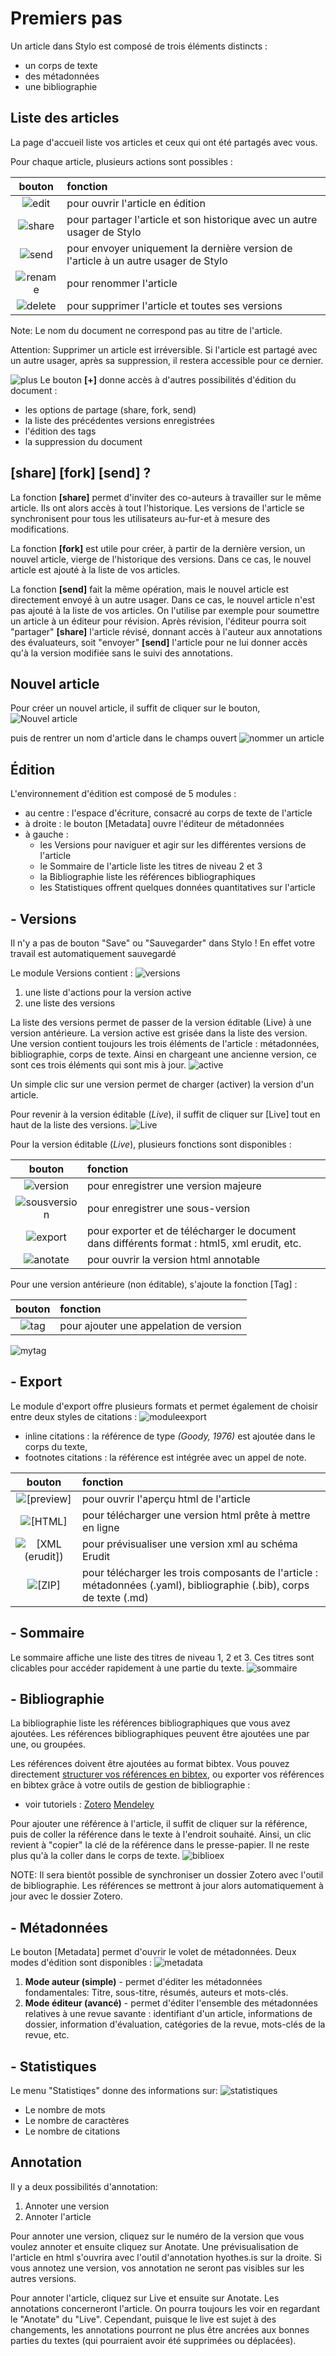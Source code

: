 # Premiers pas

Un article dans Stylo est composé de trois éléments distincts :

  - un corps de texte
  - des métadonnées
  - une bibliographie

## Liste des articles

La page d'accueil liste vos articles et ceux qui ont été partagés avec vous.

Pour chaque article, plusieurs actions sont possibles :

|bouton|fonction|
|:-:|:--|
| ![edit](uploads/images/edit.png) | pour ouvrir l'article en édition|
| ![share](uploads/images/share.png) | pour partager l'article et son historique avec un autre usager de Stylo|
| ![send](uploads/images/send.png) | pour envoyer uniquement la dernière version de l'article à un autre usager de Stylo|
| ![rename](uploads/images/rename.png) | pour renommer l'article|
| ![delete](uploads/images/delete.png) | pour supprimer l'article et toutes ses versions|

Note: Le nom du document ne correspond pas au titre de l'article.

Attention: Supprimer un article est irréversible. Si l'article est partagé avec un autre usager, après sa suppression, il restera accessible pour ce dernier.

![plus](uploads/images/plus.png) Le bouton **[+]** donne accès à d'autres possibilités d'édition du document : 

- les options de partage (share, fork, send)
- la liste des précédentes versions enregistrées
- l'édition des tags
- la suppression du document

## [share] [fork] [send] ?

La fonction **[share]** permet d'inviter des co-auteurs à travailler sur le même article. Ils ont alors accès à tout l'historique. Les versions de l'article se synchronisent pour tous les utilisateurs au-fur-et à mesure des modifications.

La fonction **[fork]** est utile pour créer, à partir de la dernière version, un nouvel article, vierge de l'historique des versions. Dans ce cas, le nouvel article est ajouté à la liste de vos articles.

La fonction **[send]** fait la même opération, mais le nouvel article est directement envoyé à un autre usager. Dans ce cas, le nouvel article n'est pas ajouté à la liste de vos articles. On l'utilise par exemple pour soumettre un article à un éditeur pour révision. Après révision, l'éditeur pourra soit "partager" **[share]** l'article révisé, donnant accès à l'auteur aux annotations des évaluateurs, soit "envoyer" **[send]** l'article pour ne lui donner accès qu'à la version modifiée sans le suivi des annotations.

## Nouvel article

Pour créer un nouvel article, il suffit de cliquer sur le bouton, ![Nouvel article](uploads/images/nouvelarticle.png)

puis de rentrer un nom d'article dans le champs ouvert ![nommer un article](uploads/images/createnew.png)

## Édition

L'environnement d'édition est composé de 5 modules :

- au centre : l'espace d'écriture, consacré au corps de texte de l'article
- à droite : le bouton [Metadata] ouvre l'éditeur de métadonnées
- à gauche :
  - les Versions pour naviguer et agir sur les différentes versions de l'article
  - le Sommaire de l'article liste les titres de niveau 2 et 3
  - la Bibliographie liste les références bibliographiques
  - les Statistiques offrent quelques données quantitatives sur l'article

## - Versions

Il n'y a pas de bouton "Save" ou "Sauvegarder" dans Stylo ! En effet votre travail est automatiquement sauvegardé

Le module Versions contient :
![versions](uploads/images/versions.png)

1. une liste d'actions pour la version active
2. une liste des versions

La liste des versions permet de passer de la version éditable (Live) à une version antérieure. La version active est grisée dans la liste des version. Une version contient toujours les trois éléments de l'article : métadonnées, bibliographie, corps de texte. Ainsi en chargeant une ancienne version, ce sont ces trois éléments qui sont mis à jour. ![active](uploads/images/activeversion.png)

Un simple clic sur une version permet de charger (activer) la version d'un article.

Pour revenir à la version éditable (_Live_), il suffit de cliquer sur [Live] tout en haut de la liste des versions. ![Live](uploads/images/live.png)

Pour la version éditable (_Live_), plusieurs fonctions sont disponibles :

|bouton|fonction|
|:-:|:--|
|![version](uploads/images/version.png) | pour enregistrer une version majeure  |
|![sousversion](uploads/images/sousversion.png) | pour enregistrer une sous-version |
|![export](uploads/images/export.png) | pour exporter et de télécharger le document dans différents format : html5, xml erudit, etc.  |
|![anotate](uploads/images/anotate.png) | pour ouvrir la version html annotable  |

Pour une version antérieure (non éditable), s'ajoute la fonction [Tag] :

|bouton|fonction|
|:-:|:--|
|![tag](uploads/images/tag.png)|pour ajouter une appelation de version|
![mytag](uploads/images/mytag.png)


## - Export
Le module d'export offre plusieurs formats et permet également de choisir entre deux styles de citations : ![moduleexport](uploads/images/exportmodal.png)

* inline citations : la référence de type _(Goody, 1976)_ est ajoutée dans le corps du texte,
* footnotes citations : la référence est intégrée avec un appel de note.

|bouton|fonction|
|:-:|:--|
|![[preview]](uploads/images/preview.png) | pour ouvrir l'aperçu html de l'article   |
|![[HTML]](uploads/images/html.png) | pour télécharger une version html prête à mettre en ligne |
|![[XML (erudit])](uploads/images/xml.png) | pour prévisualiser une version xml au schéma Erudit |
|![[ZIP]](uploads/images/zip.png) | pour télécharger les trois composants de l'article : métadonnées (.yaml), bibliographie (.bib), corps de texte (.md)  |


## - Sommaire

Le sommaire affiche une liste des titres de niveau 1, 2 et 3. Ces titres sont clicables pour accéder rapidement à une partie du texte. ![sommaire](uploads/images/sommaire.png)

## - Bibliographie

La bibliographie liste les références bibliographiques que vous avez ajoutées. Les références bibliographiques peuvent être ajoutées une par une, ou groupées.


Les références doivent être ajoutées au format bibtex. Vous pouvez directement [structurer vos références en bibtex](http://www.andy-roberts.net/writing/latex/bibliographies), ou exporter vos références en bibtex grâce à votre outils de gestion de bibliographie :

- voir tutoriels : <a class="btn btn-info" href="http://sens-public.org/IMG/pdf/Utiliser_Zotero.pdf" role="button">Zotero</a> <a class="btn btn-info" href="https://libguides.usask.ca/c.php?g=218034&p=1446316" role="button">Mendeley</a>


Pour ajouter une référence à l'article, il suffit de cliquer sur la référence, puis de coller la référence dans le texte à l'endroit souhaité. Ainsi, un clic revient à "copier" la clé de la référence dans le presse-papier. Il ne reste plus qu'à la coller dans le corps de texte. ![biblioex](uploads/images/biblioex.png)

NOTE: Il sera bientôt possible de synchroniser un dossier Zotero avec l'outil de bibliographie. Les références se mettront à jour alors automatiquement à jour avec le dossier Zotero.


## - Métadonnées

Le bouton [Metadata] permet d'ouvrir le volet de métadonnées. Deux modes d'édition sont disponibles : ![metadata](uploads/images/metadata.png)

1. **Mode auteur (simple)** - permet d'éditer les métadonnées fondamentales: Titre, sous-titre, résumés, auteurs et mots-clés.
2. **Mode éditeur (avancé)** - permet d'éditer l'ensemble des métadonnées relatives à une revue savante : identifiant d'un article, informations de dossier, information d'évaluation, catégories de la revue, mots-clés de la revue, etc.

## - Statistiques

Le menu "Statistiqes" donne des informations sur: ![statistiques](uploads/images/statistiques.png)

- Le nombre de mots
- Le nombre de caractères
- Le nombre de citations

## Annotation

Il y a deux possibilités d'annotation:

1. Annoter une version
2. Annoter l'article

Pour annoter une version, cliquez sur le numéro de la version que vous voulez annoter et ensuite cliquez sur Anotate. Une prévisualisation de l'article en html s'ouvrira avec l'outil d'annotation hyothes.is sur la droite.
Si vous annotez une version, vos annotation ne seront pas visibles sur les autres versions.

Pour annoter l'article, cliquez sur Live et ensuite sur Anotate. Les annotations concerneront l'article. On pourra toujours les voir en regardant le "Anotate" du "Live". Cependant, puisque le live est sujet à des changements, les annotations pourront ne plus être ancrées aux bonnes parties du textes (qui pourraient avoir été supprimées ou déplacées).
